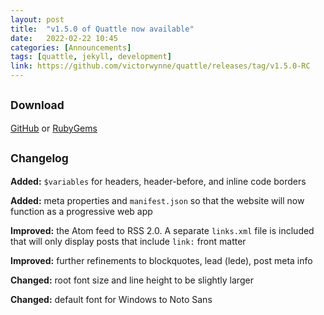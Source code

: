 ```yaml
---
layout: post
title:  "v1.5.0 of Quattle now available"
date:   2022-02-22 10:45
categories: [Announcements]
tags: [quattle, jekyll, development]
link: https://github.com/victorwynne/quattle/releases/tag/v1.5.0-RC
---
```


## <small>Download</small>
[GitHub](https://github.com/victorwynne/quattle/releases) or [RubyGems](https://rubygems.org/gems/quattle)<br>

## <small>Changelog</small>

**Added:** `$variables` for headers, header-before, and inline code borders

**Added:** meta properties and `manifest.json` so that the website will now function as a progressive web app

**Improved:** the Atom feed to RSS 2.0. A separate `links.xml` file is included that will only display posts that include `link:` front matter

**Improved:** further refinements to blockquotes, lead (lede), post meta info

**Changed:** root font size and line height to be slightly larger

**Changed:** default font for Windows to Noto Sans
